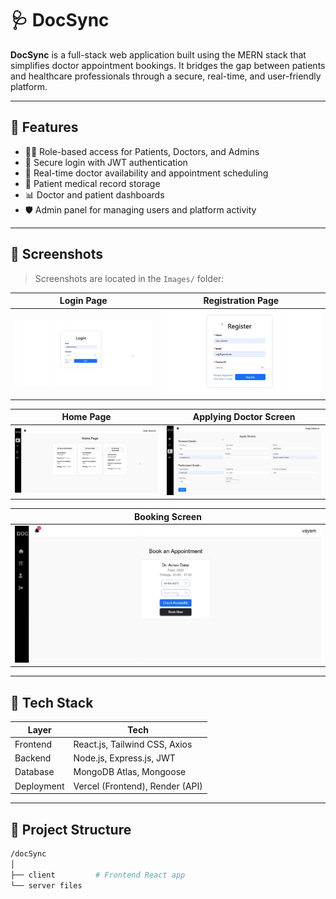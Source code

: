 # 🩺 DocSync

**DocSync** is a full-stack web application built using the MERN stack that simplifies doctor appointment bookings. It bridges the gap between patients and healthcare professionals through a secure, real-time, and user-friendly platform.

---

## 🚀 Features

- 👨‍⚕️ Role-based access for Patients, Doctors, and Admins
- 🔐 Secure login with JWT authentication
- 📅 Real-time doctor availability and appointment scheduling
- 📁 Patient medical record storage
- 📊 Doctor and patient dashboards
- 🛡️ Admin panel for managing users and platform activity

---

## 📸 Screenshots

> Screenshots are located in the `Images/` folder:

| Login Page | Registration Page |
|-----------|------------|
| ![](Images/screenshot1.png) | ![](Images/screenshot2.png) |

| Home Page | Applying Doctor Screen |
|----------------|----------------|
| ![](Images/screenshot3.png) | ![](Images/screenshot4.png) |

| Booking Screen |
|------------------|
| ![](Images/screenshot5.png) |

---

## 🧱 Tech Stack

| Layer      | Tech                            |
|------------|----------------------------------|
| Frontend   | React.js, Tailwind CSS, Axios   |
| Backend    | Node.js, Express.js, JWT        |
| Database   | MongoDB Atlas, Mongoose         |
| Deployment | Vercel (Frontend), Render (API) |

---

## 📂 Project Structure

```bash
/docSync
│
├── client         # Frontend React app
└── server files
